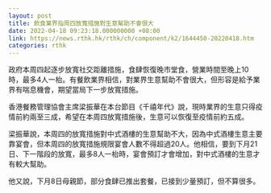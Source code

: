 ```yaml
---
layout: post
title: 飲食業界指周四放寬措施對生意幫助不會很大
date: 2022-04-18 09:23:18.000000000 +08:00
link: https://news.rthk.hk/rthk/ch/component/k2/1644450-20220418.htm
categories: rthk
---
```


政府本周四起逐步放寬社交距離措施，食肆恢復晚市堂食，營業時間至晚上10時，最多4人一枱。有餐飲業界相信，對業界生意幫助不會很大，但形容是給予業界有喘息機會，期望當局下一步放寬措施。

香港餐務管理協會主席梁振華在本台節目《千禧年代》說，現時業界的生意只得疫情前約兩至三成，希望在本周四放寬措施後，生意可以恢復至疫情前約五成。

梁振華說，本周四的放寬措施對中式酒樓的生意幫助不大，因為中式酒樓生意主要靠宴會，但本周四的放寬措施規限宴會人數不得超過20人。他相信，要到下月21日、下一階段的放寬，最多8人一枱時，宴會預訂才會增加，對中式酒樓的生意才有較大幫助。

他又說，下月8日母親節，部分食肆已推出套餐，已接到少量預訂，但不算很多。

